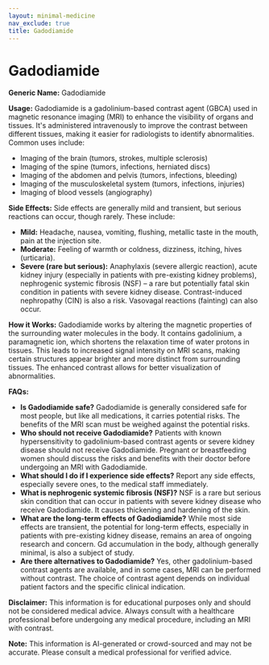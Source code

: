 ```yaml
---
layout: minimal-medicine
nav_exclude: true
title: Gadodiamide
---
```


# Gadodiamide

**Generic Name:** Gadodiamide

**Usage:** Gadodiamide is a gadolinium-based contrast agent (GBCA) used in magnetic resonance imaging (MRI) to enhance the visibility of organs and tissues.  It's administered intravenously to improve the contrast between different tissues, making it easier for radiologists to identify abnormalities.  Common uses include:

* Imaging of the brain (tumors, strokes, multiple sclerosis)
* Imaging of the spine (tumors, infections, herniated discs)
* Imaging of the abdomen and pelvis (tumors, infections, bleeding)
* Imaging of the musculoskeletal system (tumors, infections, injuries)
* Imaging of blood vessels (angiography)


**Side Effects:**  Side effects are generally mild and transient, but serious reactions can occur, though rarely.  These include:

* **Mild:** Headache, nausea, vomiting, flushing, metallic taste in the mouth, pain at the injection site.
* **Moderate:**  Feeling of warmth or coldness, dizziness, itching, hives (urticaria).
* **Severe (rare but serious):**  Anaphylaxis (severe allergic reaction), acute kidney injury (especially in patients with pre-existing kidney problems), nephrogenic systemic fibrosis (NSF) – a rare but potentially fatal skin condition in patients with severe kidney disease.  Contrast-induced nephropathy (CIN) is also a risk.  Vasovagal reactions (fainting) can also occur.


**How it Works:** Gadodiamide works by altering the magnetic properties of the surrounding water molecules in the body.  It contains gadolinium, a paramagnetic ion, which shortens the relaxation time of water protons in tissues. This leads to increased signal intensity on MRI scans, making certain structures appear brighter and more distinct from surrounding tissues.  The enhanced contrast allows for better visualization of abnormalities.


**FAQs:**

* **Is Gadodiamide safe?** Gadodiamide is generally considered safe for most people, but like all medications, it carries potential risks.  The benefits of the MRI scan must be weighed against the potential risks.
* **Who should not receive Gadodiamide?** Patients with known hypersensitivity to gadolinium-based contrast agents or severe kidney disease should not receive Gadodiamide.  Pregnant or breastfeeding women should discuss the risks and benefits with their doctor before undergoing an MRI with Gadodiamide.
* **What should I do if I experience side effects?** Report any side effects, especially severe ones, to the medical staff immediately.
* **What is nephrogenic systemic fibrosis (NSF)?** NSF is a rare but serious skin condition that can occur in patients with severe kidney disease who receive Gadodiamide. It causes thickening and hardening of the skin.
* **What are the long-term effects of Gadodiamide?**  While most side effects are transient, the potential for long-term effects, especially in patients with pre-existing kidney disease, remains an area of ongoing research and concern.  Gd accumulation in the body, although generally minimal, is also a subject of study.
* **Are there alternatives to Gadodiamide?** Yes, other gadolinium-based contrast agents are available, and in some cases, MRI can be performed without contrast.  The choice of contrast agent depends on individual patient factors and the specific clinical indication.


**Disclaimer:** This information is for educational purposes only and should not be considered medical advice.  Always consult with a healthcare professional before undergoing any medical procedure, including an MRI with contrast.


**Note:** This information is AI-generated or crowd-sourced and may not be accurate. Please consult a medical professional for verified advice.